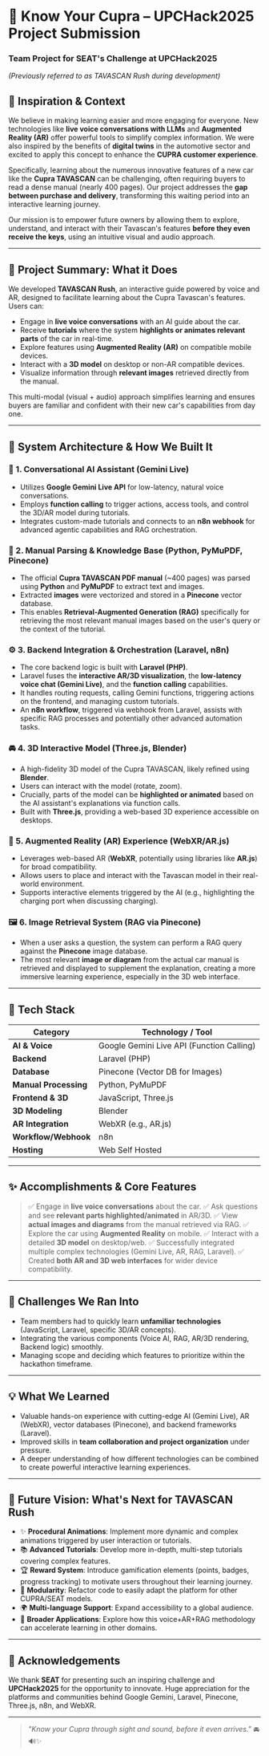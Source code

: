 # 🚗 Know Your Cupra – UPCHack2025 Project Submission
### Team Project for SEAT's Challenge at UPCHack2025
*(Previously referred to as TAVASCAN Rush during development)*

## 🏁 Inspiration & Context

We believe in making learning easier and more engaging for everyone. New technologies like **live voice conversations with LLMs** and **Augmented Reality (AR)** offer powerful tools to simplify complex information. We were also inspired by the benefits of **digital twins** in the automotive sector and excited to apply this concept to enhance the **CUPRA customer experience**.

Specifically, learning about the numerous innovative features of a new car like the **Cupra TAVASCAN** can be challenging, often requiring buyers to read a dense manual (nearly 400 pages). Our project addresses the **gap between purchase and delivery**, transforming this waiting period into an interactive learning journey.

Our mission is to empower future owners by allowing them to explore, understand, and interact with their Tavascan's features **before they even receive the keys**, using an intuitive visual and audio approach.

---

## 🎯 Project Summary: What it Does

We developed **TAVASCAN Rush**, an interactive guide powered by voice and AR, designed to facilitate learning about the Cupra Tavascan's features. Users can:

-   Engage in **live voice conversations** with an AI guide about the car.
-   Receive **tutorials** where the system **highlights or animates relevant parts** of the car in real-time.
-   Explore features using **Augmented Reality (AR)** on compatible mobile devices.
-   Interact with a **3D model** on desktop or non-AR compatible devices.
-   Visualize information through **relevant images** retrieved directly from the manual.

This multi-modal (visual + audio) approach simplifies learning and ensures buyers are familiar and confident with their new car's capabilities from day one.

---

## 🧩 System Architecture & How We Built It

### 🤖 1. Conversational AI Assistant (Gemini Live)

-   Utilizes **Google Gemini Live API** for low-latency, natural voice conversations.
-   Employs **function calling** to trigger actions, access tools, and control the 3D/AR model during tutorials.
-   Integrates custom-made tutorials and connects to an **n8n webhook** for advanced agentic capabilities and RAG orchestration.

### 🧠 2. Manual Parsing & Knowledge Base (Python, PyMuPDF, Pinecone)

-   The official **Cupra TAVASCAN PDF manual** (~400 pages) was parsed using **Python** and **PyMuPDF** to extract text and images.
-   Extracted **images** were vectorized and stored in a **Pinecone** vector database.
-   This enables **Retrieval-Augmented Generation (RAG)** specifically for retrieving the most relevant manual images based on the user's query or the context of the tutorial.

### ⚙️ 3. Backend Integration & Orchestration (Laravel, n8n)

-   The core backend logic is built with **Laravel (PHP)**.
-   Laravel fuses the **interactive AR/3D visualization**, the **low-latency voice chat (Gemini Live)**, and the **function calling** capabilities.
-   It handles routing requests, calling Gemini functions, triggering actions on the frontend, and managing custom tutorials.
-   An **n8n workflow**, triggered via webhook from Laravel, assists with specific RAG processes and potentially other advanced automation tasks.

### 🚘 4. 3D Interactive Model (Three.js, Blender)

-   A high-fidelity 3D model of the Cupra TAVASCAN, likely refined using **Blender**.
-   Users can interact with the model (rotate, zoom).
-   Crucially, parts of the model can be **highlighted or animated** based on the AI assistant's explanations via function calls.
-   Built with **Three.js**, providing a web-based 3D experience accessible on desktops.

### 📱 5. Augmented Reality (AR) Experience (WebXR/AR.js)

-   Leverages web-based AR (**WebXR**, potentially using libraries like **AR.js**) for broad compatibility.
-   Allows users to place and interact with the Tavascan model in their real-world environment.
-   Supports interactive elements triggered by the AI (e.g., highlighting the charging port when discussing charging).

### 🖼️ 6. Image Retrieval System (RAG via Pinecone)

-   When a user asks a question, the system can perform a RAG query against the **Pinecone** image database.
-   The most relevant **image or diagram** from the actual car manual is retrieved and displayed to supplement the explanation, creating a more immersive learning experience, especially in the 3D web interface.

---

## 🧪 Tech Stack

| Category             | Technology / Tool                      |
|----------------------|-----------------------------------------|
| **AI & Voice**       | Google Gemini Live API (Function Calling)|
| **Backend**          | Laravel (PHP)                           |
| **Database**         | Pinecone (Vector DB for Images)         |
| **Manual Processing**| Python, PyMuPDF                         |
| **Frontend & 3D**    | JavaScript, Three.js                    |
| **3D Modeling**      | Blender                                 |
| **AR Integration**   | WebXR (e.g., AR.js)                     |
| **Workflow/Webhook** | n8n                                     |
| **Hosting**          | Web Self Hosted                         |

---

## ✨ Accomplishments & Core Features

> ✅ Engage in **live voice conversations** about the car.
> ✅ Ask questions and see **relevant parts highlighted/animated** in AR/3D.
> ✅ View **actual images and diagrams** from the manual retrieved via RAG.
> ✅ Explore the car using **Augmented Reality** on mobile.
> ✅ Interact with a detailed **3D model** on desktop/web.
> ✅ Successfully integrated multiple complex technologies (Gemini Live, AR, RAG, Laravel).
> ✅ Created **both AR and 3D web interfaces** for wider device compatibility.

---

## 🤔 Challenges We Ran Into

-   Team members had to quickly learn **unfamiliar technologies** (JavaScript, Laravel, specific 3D/AR concepts).
-   Integrating the various components (Voice AI, RAG, AR/3D rendering, Backend logic) smoothly.
-   Managing scope and deciding which features to prioritize within the hackathon timeframe.

---

## 💡 What We Learned

-   Valuable hands-on experience with cutting-edge AI (Gemini Live), AR (WebXR), vector databases (Pinecone), and backend frameworks (Laravel).
-   Improved skills in **team collaboration and project organization** under pressure.
-   A deeper understanding of how different technologies can be combined to create powerful interactive learning experiences.

---

## 🚀 Future Vision: What's Next for TAVASCAN Rush

-   ✨ **Procedural Animations**: Implement more dynamic and complex animations triggered by user interaction or tutorials.
-   📚 **Advanced Tutorials**: Develop more in-depth, multi-step tutorials covering complex features.
-   🏆 **Reward System**: Introduce gamification elements (points, badges, progress tracking) to motivate users throughout their learning journey.
-   🧩 **Modularity**: Refactor code to easily adapt the platform for other CUPRA/SEAT models.
-   🌍 **Multi-language Support**: Expand accessibility to a global audience.
-   🚀 **Broader Applications**: Explore how this voice+AR+RAG methodology can accelerate learning in other domains.

---

## 🤝 Acknowledgements

We thank **SEAT** for presenting such an inspiring challenge and **UPCHack2025** for the opportunity to innovate. Huge appreciation for the platforms and communities behind Google Gemini, Laravel, Pinecone, Three.js, n8n, and WebXR.

---

> _"Know your Cupra through sight and sound, before it even arrives."_ 🚘🔊✨
